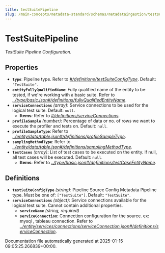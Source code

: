 ```yaml
---
title: testSuitePipeline
slug: /main-concepts/metadata-standard/schemas/metadataingestion/testsuitepipeline
---
```


# TestSuitePipeline

*TestSuite Pipeline Configuration.*

## Properties

- **`type`**: Pipeline type. Refer to *[#/definitions/testSuiteConfigType](#definitions/testSuiteConfigType)*. Default: `"TestSuite"`.
- **`entityFullyQualifiedName`**: Fully qualified name of the entity to be tested, if we're working with a basic suite. Refer to *[../type/basic.json#/definitions/fullyQualifiedEntityName](#/type/basic.json#/definitions/fullyQualifiedEntityName)*.
- **`serviceConnections`** *(array)*: Service connections to be used for the logical test suite. Default: `null`.
  - **Items**: Refer to *[#/definitions/serviceConnections](#definitions/serviceConnections)*.
- **`profileSample`** *(number)*: Percentage of data or no. of rows we want to execute the profiler and tests on. Default: `null`.
- **`profileSampleType`**: Refer to *[../entity/data/table.json#/definitions/profileSampleType](#/entity/data/table.json#/definitions/profileSampleType)*.
- **`samplingMethodType`**: Refer to *[../entity/data/table.json#/definitions/samplingMethodType](#/entity/data/table.json#/definitions/samplingMethodType)*.
- **`testCases`** *(array)*: List of test cases to be executed on the entity. If null, all test cases will be executed. Default: `null`.
  - **Items**: Refer to *[../type/basic.json#/definitions/testCaseEntityName](#/type/basic.json#/definitions/testCaseEntityName)*.
## Definitions

- **`testSuiteConfigType`** *(string)*: Pipeline Source Config Metadata Pipeline type. Must be one of: `["TestSuite"]`. Default: `"TestSuite"`.
- **`serviceConnections`** *(object)*: Service connections available for the logical test suite. Cannot contain additional properties.
  - **`serviceName`** *(string, required)*
  - **`serviceConnection`**: Connection configuration for the source. ex: mysql , tableau connection. Refer to *[../entity/services/connections/serviceConnection.json#/definitions/serviceConnection](#/entity/services/connections/serviceConnection.json#/definitions/serviceConnection)*.


Documentation file automatically generated at 2025-01-15 09:05:25.266839+00:00.
